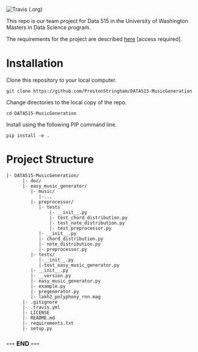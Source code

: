 
![Travis (.org)](https://img.shields.io/travis/PrestonStringham/DATA515-MusicGeneration)

This repo is our team project for Data 515 in the University of
Washington Masters in Data Science program.

The requirements for the project are described [here][project-info]
[access required].


# Installation #

Clone this repository to your local computer.

    git clone https://github.com/PrestonStringham/DATA515-MusicGeneration

Change directories to the local copy of the repo.

    cd DATA515-MusicGeneration

Install using the following PIP command line.

    pip install -e .


[project-info]:https://canvas.uw.edu/courses/1434044/pages/project-infomation


# Project Structure #

    |- DATA515-MusicGeneration/
          |- doc/
          |- easy_music_generator/
             |- music/
                |-...
             |- preprocessor/ 
                |- tests
                    |- __init__.py
                    |- test_chord_distribution.py
                    |- test_note_distribution.py
                    |- test_preprocessor.py
                |- __init__.py
                |- chord_distribution.py
                |- note_distribution.py
                |- preprocessor.py
             |- tests/
                |-__init__.py
                |-test_easy_music_generator.py
             |- __init__.py
             |- __version.py
             |- easy_music_generator.py
             |- example.py
             |- pregenerator.py
             |- lakh2_polyphony_rnn.mag  
          |- .gitignore
          |- .travis.yml
          |- LICENSE
          |- README.md
          |- requirements.txt
          |- setup.py

### --- END --- ###

